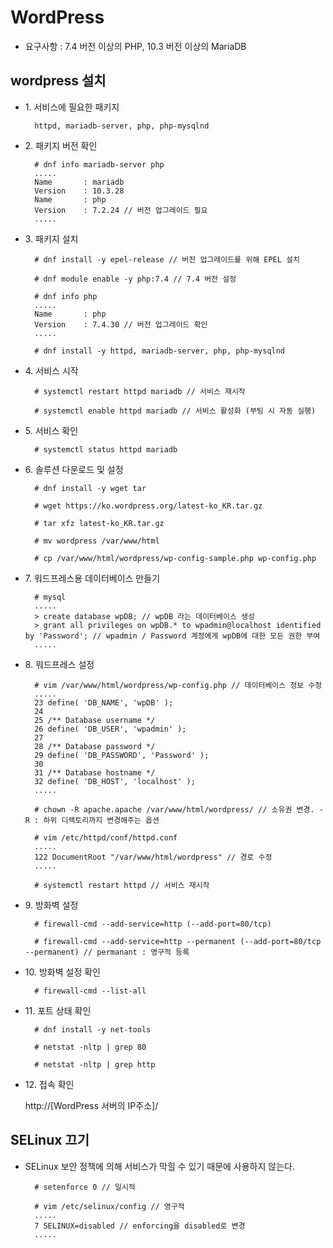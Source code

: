 # WordPress

- 요구사항 : 7.4 버전 이상의 PHP, 10.3 버전 이상의 MariaDB

## wordpress 설치

- 1\. 서비스에 필요한 패키지

        httpd, mariadb-server, php, php-mysqlnd

- 2\. 패키지 버전 확인

        # dnf info mariadb-server php
        .....
        Name       : mariadb
        Version    : 10.3.28
        Name       : php
        Version    : 7.2.24 // 버전 업그레이드 필요
        .....

- 3\. 패키지 설치

        # dnf install -y epel-release // 버전 업그레이드를 위해 EPEL 설치

        # dnf module enable -y php:7.4 // 7.4 버전 설정

        # dnf info php
        .....
        Name       : php
        Version    : 7.4.30 // 버전 업그레이드 확인
        .....

        # dnf install -y httpd, mariadb-server, php, php-mysqlnd

- 4\. 서비스 시작

        # systemctl restart httpd mariadb // 서비스 재시작

        # systemctl enable httpd mariadb // 서비스 활성화 (부팅 시 자동 실행)

- 5\. 서비스 확인

        # systemctl status httpd mariadb

- 6\. 솔루션 다운로드 및 설정

        # dnf install -y wget tar

        # wget https://ko.wordpress.org/latest-ko_KR.tar.gz

        # tar xfz latest-ko_KR.tar.gz

        # mv wordpress /var/www/html

        # cp /var/www/html/wordpress/wp-config-sample.php wp-config.php

- 7\. 워드프레스용 데이터베이스 만들기

        # mysql
        .....
        > create database wpDB; // wpDB 라는 데이터베이스 생성
        > grant all privileges on wpDB.* to wpadmin@localhost identified by 'Password'; // wpadmin / Password 계정에게 wpDB에 대한 모든 권한 부여
        .....

- 8\. 워드프레스 설정

        # vim /var/www/html/wordpress/wp-config.php // 데이터베이스 정보 수정
        .....
        23 define( 'DB_NAME', 'wpDB' );
        24
        25 /** Database username */
        26 define( 'DB_USER', 'wpadmin' );
        27
        28 /** Database password */
        29 define( 'DB_PASSWORD', 'Password' );
        30
        31 /** Database hostname */
        32 define( 'DB_HOST', 'localhost' );
        .....

        # chown -R apache.apache /var/www/html/wordpress/ // 소유권 변경. -R : 하위 디렉토리까지 변경해주는 옵션

        # vim /etc/httpd/conf/httpd.conf
        .....
        122 DocumentRoot "/var/www/html/wordpress" // 경로 수정
        .....

        # systemctl restart httpd // 서비스 재시작

- 9\. 방화벽 설정

        # firewall-cmd --add-service=http (--add-port=80/tcp)

        # firewall-cmd --add-service=http --permanent (--add-port=80/tcp --permanent) // permanant : 영구적 등록

- 10\. 방화벽 설정 확인

        # firewall-cmd --list-all

- 11\. 포트 상태 확인

        # dnf install -y net-tools

        # netstat -nltp | grep 80

        # netstat -nltp | grep http

- 12\. 접속 확인

	http://[WordPress 서버의 IP주소]/

## SELinux 끄기

- SELinux 보안 정책에 의해 서비스가 막힐 수 있기 때문에 사용하지 않는다.

		# setenforce 0 // 일시적

		# vim /etc/selinux/config // 영구적
	 	.....
	 	7 SELINUX=disabled // enforcing을 disabled로 변경
	 	.....